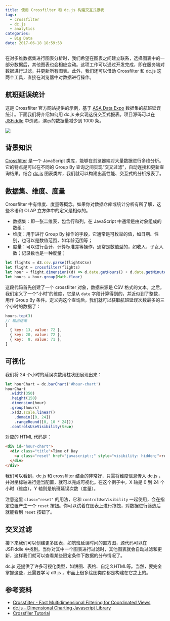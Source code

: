 ```yaml
---
title: 使用 Crossfilter 和 dc.js 构建交互式报表
tags:
  - crossfilter
  - dc.js
  - analytics
categories:
  - Big Data
date: 2017-06-18 18:59:53
---
```



在对多维数据集进行图表分析时，我们希望在图表之间建立联系，选择图表中的一部分数据后，其他图表也会相应变动。这项工作可以通过开发完成，即在服务端对数据进行过滤，并更新所有图表。此外，我们还可以借助 Crossfilter 和 dc.js 这两个工具，直接在浏览器中对数据进行操作。

## 航班延误统计

这是 Crossfilter 官方网站提供的示例，基于 [ASA Data Expo](http://stat-computing.org/dataexpo/2009/) 数据集的航班延误统计。下面我们将介绍如何用 dc.js 来实现这份交互式报表。项目源码可以在 [JSFiddle](https://jsfiddle.net/zjerryj/gjao9sws/) 中浏览，演示的数据量减少到 1000 条。

![](/cnblogs/images/airline-ontime-performance.png)

<!-- more -->

## 背景知识

[Crossfilter](http://crossfilter.github.io/crossfilter/) 是一个 JavaScript 类库，能够在浏览器端对大量数据进行多维分析。它的特点是可以在不同的 Group By 查询之间实现“交叉过滤”，自动连接和更新查询结果。结合 [dc.js](https://dc-js.github.io/dc.js/) 图表类库，我们就可以构建出高性能、交互式的分析报表了。

## 数据集、维度、度量

Crossfilter 中有维度、度量等概念。如果你对数据仓库或统计分析有所了解，这些术语和 OLAP 立方体中的定义是相似的。

* 数据集：即一张二维表，包含行和列，在 JavaScript 中通常是由对象组成的数组；
* 维度：用于进行 Group By 操作的字段，它通常是可枚举的值，如日期、性别，也可以是数值范围，如年龄范围等；
* 度量：可以进行合计、计算标准差等操作，通常是数值型的，如收入、子女人数；记录数也是一种度量；

```js
let flights = d3.csv.parse(flightsCsv)
let flight = crossfilter(flights)
let hour = flight.dimension((d) => d.date.getHours() + d.date.getMinutes() / 60)
let hours = hour.group(Math.floor)
```

这段代码首先创建了一个 crossfilter 对象，数据来源是 CSV 格式的文本。之后，我们定义了一个“小时”的维度，它是从 `date` 字段计算得到的，并近似到了整数，用作 Group By 条件。定义完这个查询后，我们就可以获取航班延误次数最多的三个小时的数据了：

```js
hours.top(3)
// 输出结果
[
  { key: 13, value: 72 },
  { key: 20, value: 72 },
  { key:  8, value: 71 },
]
```

## 可视化

我们将 24 个小时的延误次数用柱状图展现出来：

```js
let hourChart = dc.barChart('#hour-chart')
hourChart
  .width(350)
  .height(150)
  .dimension(hour)
  .group(hours)
  .x(d3.scale.linear()
    .domain([0, 24])
    .rangeRound([0, 10 * 24]))
  .controlsUseVisibility(true)
```

对应的 HTML 代码是：

```html
<div id="hour-chart">
  <div class="title">Time of Day
    <a class="reset" href="javascript:;" style="visibility: hidden;">reset</a>
  </div>
</div>
```

我们可以看到，dc.js 和 crossfilter 结合的非常好，只需将维度信息传入 dc.js ，并对坐标轴进行适当配置，就可以完成可视化。在这个例子中，X 轴是 0 到 24 个小时（维度），Y 轴则是航班延误次数（度量）。

注意这里 `class="reset"` 的用法，它和 `controlUseVisibility` 一起使用，会在指定位置产生一个 `reset` 按钮。你可以试着在图表上进行拖拽，对数据进行筛选后就能看到 `reset` 按钮了。

## 交叉过滤

接下来我们可以创建更多图表，如航班延误时间的直方图，源代码可以在 JSFiddle 中找到。当你对其中一个图表进行过滤时，其他图表就会自动过滤和更新，这样我们就可以查看某些限定条件下数据的分布情况了。

dc.js 还提供了许多可视化类型，如饼图、表格、自定义HTML等。当然，要完全掌握这些，还需要学习 d3.js ，市面上很多绘图类库都是构建在它之上的。

## 参考资料

* [Crossfilter - Fast Multidimensional Filtering for Coordinated Views](http://crossfilter.github.io/crossfilter/)
* [dc.js - Dimensional Charting Javascript Library](https://dc-js.github.io/dc.js/)
* [Crossfiler Tutorial](http://blog.rusty.io/2012/09/17/crossfilter-tutorial/)
